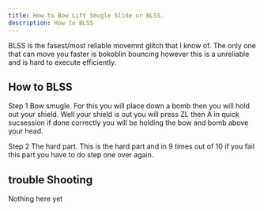```yaml
---
title: How to Bow Lift Smugle Slide or BLSS.
description: How to BLSS
---
```


BLSS is the fasest/most reliable movemnt glitch that I know of. The only one that can move you faster is bokoblin bouncing however this is a unreliable and is hard to execute efficiently.  

## How to BLSS

Step 1 Bow smugle.
For this you will place down a bomb then you will hold out your shield. Well your shield is out you will press ZL then A in quick sucsession if done correctly you will be holding the bow and bomb above your head.

Step 2 The hard part.
This is the hard part and in 9 times out of 10 if you fail this part you have to do step one over again. 


## trouble Shooting
Nothing here yet
 